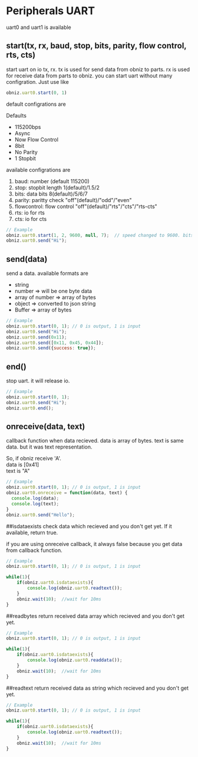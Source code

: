 # Peripherals UART
uart0 and uart1 is available

## start(tx, rx, baud, stop, bits, parity, flow control, rts, cts)
start uart on io tx, rx.
tx is used for send data from obniz to parts.
rx is used for receive data from parts to obniz.
you can start uart without many configration. Just use like
```javascript
obniz.uart0.start(0, 1)
```
default configrations are

Defaults
- 115200bps
- Async
- Now Flow Control
- 8bit
- No Parity
- 1 Stopbit

available configrations are

1. baud: number (default 115200)
2. stop: stopbit length 1(default)/1.5/2
3. bits: data bits 8(default)/5/6/7
4. parity: paritty check "off"(default)/"odd"/"even"
5. flowcontrol: flow control "off"(default)/"rts"/"cts"/"rts-cts"
6. rts: io for rts
7. cts: io for cts


```Javascript
// Example
obniz.uart0.start(1, 2, 9600, null, 7);  // speed changed to 9600. bits = 7bit
obniz.uart0.send("Hi");
```
## send(data)
send a data.
available formats are

- string
- number => will be one byte data
- array of number => array of bytes
- object => converted to json string
- Buffer => array of bytes

```Javascript
// Example
obniz.uart0.start(0, 1); // 0 is output, 1 is input
obniz.uart0.send("Hi");
obniz.uart0.send(0x11);
obniz.uart0.send([0x11, 0x45, 0x44]);
obniz.uart0.send({success: true});
```
## end()
stop uart. it will release io.

```Javascript
// Example
obniz.uart0.start(0, 1);
obniz.uart0.send("Hi");
obniz.uart0.end();
```
## onreceive(data, text)
callback function when data recieved.
data is array of bytes.
text is same data. but it was text representation.

So, if obniz receive 'A'.  
data is [0x41]  
text is "A"  

```Javascript
// Example
obniz.uart0.start(0, 1); // 0 is output, 1 is input
obniz.uart0.onreceive = function(data, text) {
  console.log(data);
  console.log(text);
}
obniz.uart0.send("Hello");
```

##isdataexists
check data  which recieved and you don't get yet.
If it available, return true. 

if you are using onreceive callback, it always false because you get data from callback function.


```Javascript
// Example
obniz.uart0.start(0, 1); // 0 is output, 1 is input

while(1){
    if(obniz.uart0.isdataexists){
        console.log(obniz.uart0.readtext());
    }
    obniz.wait(10);  //wait for 10ms
}
```

##readbytes
return received data array which recieved and you don't get yet.

```Javascript
// Example
obniz.uart0.start(0, 1); // 0 is output, 1 is input

while(1){
    if(obniz.uart0.isdataexists){
        console.log(obniz.uart0.readdata());
    }
    obniz.wait(10);  //wait for 10ms
}
```

##readtext
return received data as string which recieved and you don't get yet.


```Javascript
// Example
obniz.uart0.start(0, 1); // 0 is output, 1 is input

while(1){
    if(obniz.uart0.isdataexists){
        console.log(obniz.uart0.readtext());
    }
    obniz.wait(10);  //wait for 10ms
}
```